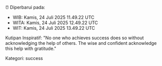 ⏰ Diperbarui pada:
- WIB: Kamis, 24 Juli 2025 11.49.22 UTC
- WITA: Kamis, 24 Juli 2025 12.49.22 UTC
- WIT: Kamis, 24 Juli 2025 13.49.22 UTC

Kutipan Inspiratif:
"No one who achieves success does so without acknowledging the help of others. The wise and confident acknowledge this help with gratitude."


Kategori: success

